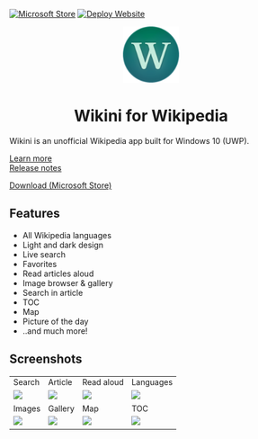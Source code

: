 [![Microsoft Store](http://img.shields.io/badge/dynamic/json?color=blue&label=store&logo=microsoft&prefix=v&query=$.0.VersionNumber&url=https%3A%2F%2Fraw.githubusercontent.com%2Ffweinaug%2Fwikini%2Fmaster%2Fsrc%2FWikipediaApp%2FWikipediaApp%2FData%2Fversions.json)](https://www.microsoft.com/store/apps/9nkvw50h59sl)
[![Deploy Website](https://github.com/fweinaug/wikini-website-v2/workflows/deploy-website/badge.svg)](http://wikiniapp.com/)

<p align="center"><img src="logo/wikini.png" width="100"></p>
<h1 align="center">Wikini for Wikipedia</h1>

Wikini is an unofficial Wikipedia app built for Windows 10 (UWP).

[Learn more](http://wikiniapp.com/)\
[Release notes](http://wikiniapp.com/releases)

[Download (Microsoft Store)](https://www.microsoft.com/store/apps/9nkvw50h59sl)

## Features

- All Wikipedia languages
- Light and dark design
- Live search
- Favorites
- Read articles aloud
- Image browser & gallery
- Search in article
- TOC
- Map
- Picture of the day
- ..and much more!

## Screenshots

<table>
  <tr>
    <td>Search</td>
    <td>Article</td>
    <td>Read aloud</td>
    <td>Languages</td>
  </tr>
  <tr>
    <td><img src="https://user-images.githubusercontent.com/17765766/107275739-6dfb9980-6a52-11eb-9934-0a9021ab5d16.png" width="100"></td>
    <td><img src="https://user-images.githubusercontent.com/17765766/107275258-cda57500-6a51-11eb-8ae0-9e1b0669a90e.png" width="100"></td>
    <td><img src="https://user-images.githubusercontent.com/17765766/107275235-c5e5d080-6a51-11eb-9838-e07a038cdbaa.png" width="100"></td>
    <td><img src="https://user-images.githubusercontent.com/17765766/107275805-7f44a600-6a52-11eb-8735-46e3cb2f391a.png" width="100"></td>
  </tr>
  <tr>
    <td>Images</td>
    <td>Gallery</td>
    <td>Map</td>
    <td>TOC</td>
  </tr>
  <tr>
    <td><img src="https://user-images.githubusercontent.com/17765766/107275246-caaa8480-6a51-11eb-8f26-d60d21bd01ec.png" width="100"></td>
    <td><img src="https://user-images.githubusercontent.com/17765766/107274928-625ba300-6a51-11eb-86ba-9b3c6d5decf9.png" width="100"></td>
    <td><img src="https://user-images.githubusercontent.com/17765766/107275268-d007cf00-6a51-11eb-9a8e-145b48c42e76.png" width="100"></td>
    <td><img src="https://user-images.githubusercontent.com/17765766/107275303-dbf39100-6a51-11eb-9808-80a8a079207d.png" width="100"></td>
  </tr>
</table>
